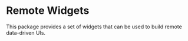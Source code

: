 # Remote Widgets

This package provides a set of widgets that can be used to build remote data-driven UIs.